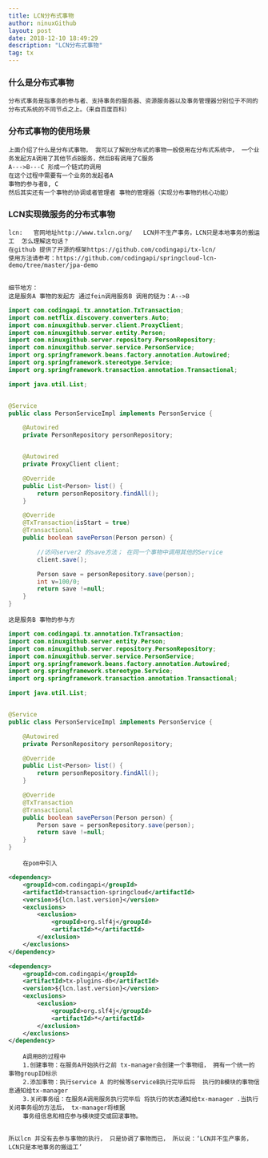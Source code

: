 ```yaml
---
title: LCN分布式事物
author: ninuxGithub
layout: post
date: 2018-12-10 18:49:29
description: "LCN分布式事物"
tag: tx
---
```


### 什么是分布式事物
    分布式事务是指事务的参与者、支持事务的服务器、资源服务器以及事务管理器分别位于不同的分布式系统的不同节点之上。（来自百度百科）



### 分布式事物的使用场景
    上面介绍了什么是分布式事物， 我可以了解到分布式的事物一般使用在分布式系统中， 一个业务发起方A调用了其他节点B服务，然后B有调用了C服务
    A--->B---C 形成一个链式的调用
    在这个过程中需要有一个业务的发起者A 
    事物的参与者B, C
    然后其实还有一个事物的协调或者管理者 事物的管理器（实现分布事物的核心功能）

### LCN实现微服务的分布式事物
    lcn:   官网地址http://www.txlcn.org/   LCN并不生产事务，LCN只是本地事务的搬运工  怎么理解这句话？
    在github 提供了开源的框架https://github.com/codingapi/tx-lcn/
    使用方法请参考：https://github.com/codingapi/springcloud-lcn-demo/tree/master/jpa-demo
    
    
    细节地方：
    这是服务A 事物的发起方 通过fein调用服务B 调用的链为：A-->B
    
```java
import com.codingapi.tx.annotation.TxTransaction;
import com.netflix.discovery.converters.Auto;
import com.ninuxgithub.server.client.ProxyClient;
import com.ninuxgithub.server.entity.Person;
import com.ninuxgithub.server.repository.PersonRepository;
import com.ninuxgithub.server.service.PersonService;
import org.springframework.beans.factory.annotation.Autowired;
import org.springframework.stereotype.Service;
import org.springframework.transaction.annotation.Transactional;

import java.util.List;


@Service
public class PersonServiceImpl implements PersonService {

    @Autowired
    private PersonRepository personRepository;


    @Autowired
    private ProxyClient client;

    @Override
    public List<Person> list() {
        return personRepository.findAll();
    }

    @Override
    @TxTransaction(isStart = true)
    @Transactional
    public boolean savePerson(Person person) {

        //访问server2 的save方法； 在同一个事物中调用其他的Service
        client.save();

        Person save = personRepository.save(person);
        int v=100/0;
        return save !=null;
    }
}

```

    这是服务B 事物的参与方

```java
import com.codingapi.tx.annotation.TxTransaction;
import com.ninuxgithub.server.entity.Person;
import com.ninuxgithub.server.repository.PersonRepository;
import com.ninuxgithub.server.service.PersonService;
import org.springframework.beans.factory.annotation.Autowired;
import org.springframework.stereotype.Service;
import org.springframework.transaction.annotation.Transactional;

import java.util.List;


@Service
public class PersonServiceImpl implements PersonService {

    @Autowired
    private PersonRepository personRepository;

    @Override
    public List<Person> list() {
        return personRepository.findAll();
    }

    @Override
    @TxTransaction
    @Transactional
    public boolean savePerson(Person person) {
        Person save = personRepository.save(person);
        return save !=null;
    }
}
```


        在pom中引入
        
```xml
<dependency>
    <groupId>com.codingapi</groupId>
    <artifactId>transaction-springcloud</artifactId>
    <version>${lcn.last.version}</version>
    <exclusions>
        <exclusion>
            <groupId>org.slf4j</groupId>
            <artifactId>*</artifactId>
        </exclusion>
    </exclusions>
</dependency>

<dependency>
    <groupId>com.codingapi</groupId>
    <artifactId>tx-plugins-db</artifactId>
    <version>${lcn.last.version}</version>
    <exclusions>
        <exclusion>
            <groupId>org.slf4j</groupId>
            <artifactId>*</artifactId>
        </exclusion>
    </exclusions>
</dependency>
```    

         
        A调用B的过程中
        1.创建事物：在服务A开始执行之前 tx-manager会创建一个事物组， 拥有一个统一的事物groupID标示
        2.添加事物：执行service A 的时候等serviceB执行完毕后将  执行的B模块的事物信息通知给tx-manager
        3.关闭事务组：在服务A调用服务执行完毕后 将执行的状态通知给tx-manager .当执行关闭事务组的方法后， tx-manager将根据
        事务组信息和相应参与模块提交或回滚事物。
    
    
    所以lcn 并没有去参与事物的执行， 只是协调了事物而已， 所以说：‘LCN并不生产事务，LCN只是本地事务的搬运工’



    
    
 
    
    
    